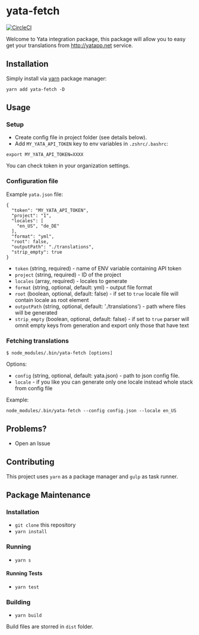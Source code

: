 # yata-fetch

[![CircleCI](https://circleci.com/gh/dzbo/yata-fetch/tree/master.svg?style=svg)](https://circleci.com/gh/dzbo/yata-fetch/tree/master)

Welcome to Yata integration package, this package will allow you to easy get your translations from http://yatapp.net service.

## Installation

Simply install via [yarn](https://yarnpkg.com) package manager:

`yarn add yata-fetch -D`

## Usage

### Setup

* Create config file in project folder (see details below).
* Add `MY_YATA_API_TOKEN` key to env variables in `.zshrc/.bashrc`:

```
export MY_YATA_API_TOKEN=XXXX
```

You can check token in your organization settings.


### Configuration file

Example `yata.json` file:

```
{
  "token": "MY_YATA_API_TOKEN",
  "project": "1",
  "locales": [
    "en_US", "de_DE"
  ],
  "format": "yml",
  "root": false,
  "outputPath": "./translations",
  "strip_empty": true
}
```

* `token` (string, required) - name of ENV variable containing API token
* `project` (string, required) - ID of the project
* `locales` (array, required) - locales to generate
* `format` (string, optional, default: yml) - output file format
* `root` (boolean, optional, default: false) - if set to `true` locale file
  will contain locale as root element
* `outputPath` (string, optional, default: './translations') - path where
  files will be generated
* `strip_empty` (boolean, optional, default: false) - if set to `true` parser will omnit empty keys from generation and export only those that have text

### Fetching translations

```
$ node_modules/.bin/yata-fetch [options]
```

Options:

* `config` (string, optional, default: yata.json) - path to json config file.
* `locale` - if you like you can generate only one locale instead whole
  stack from config file


Example:

```
node_modules/.bin/yata-fetch --config config.json --locale en_US
```

## Problems?

* Open an Issue

## Contributing

This project uses `yarn` as a package manager and `gulp` as task runner.

## Package Maintenance

### Installation

* `git clone` this repository
* `yarn install`

### Running

* `yarn s`

#### Running Tests

* `yarn test`

### Building

* `yarn build`

Build files are storred in `dist` folder.
